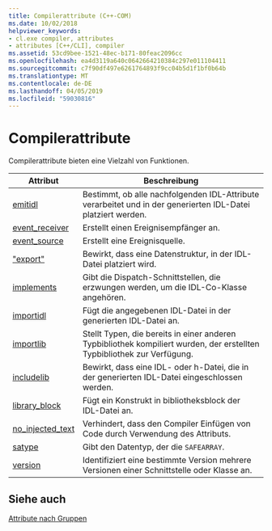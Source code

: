 ```yaml
---
title: Compilerattribute (C++-COM)
ms.date: 10/02/2018
helpviewer_keywords:
- cl.exe compiler, attributes
- attributes [C++/CLI], compiler
ms.assetid: 53cd9bee-1521-48ec-b171-80feac2096cc
ms.openlocfilehash: ea4d3119a640c0642664210384c297e011104411
ms.sourcegitcommit: c7f90df497e6261764893f9cc04b5d1f1bf0b64b
ms.translationtype: MT
ms.contentlocale: de-DE
ms.lasthandoff: 04/05/2019
ms.locfileid: "59030816"
---
```

# <a name="compiler-attributes"></a>Compilerattribute

Compilerattribute bieten eine Vielzahl von Funktionen.

|Attribut|Beschreibung|
|---------------|-----------------|
|[emitidl](emitidl.md)|Bestimmt, ob alle nachfolgenden IDL-Attribute verarbeitet und in der generierten IDL-Datei platziert werden.|
|[event_receiver](event-receiver.md)|Erstellt einen Ereignisempfänger an.|
|[event_source](event-source.md)|Erstellt eine Ereignisquelle.|
|["export"](export.md)|Bewirkt, dass eine Datenstruktur, in der IDL-Datei platziert wird.|
|[implements](implements-cpp.md)|Gibt die Dispatch-Schnittstellen, die erzwungen werden, um die IDL-Co-Klasse angehören.|
|[importidl](importidl.md)|Fügt die angegebenen IDL-Datei in der generierten IDL-Datei an.|
|[importlib](importlib.md)|Stellt Typen, die bereits in einer anderen Typbibliothek kompiliert wurden, der erstellten Typbibliothek zur Verfügung.|
|[includelib](includelib-cpp.md)|Bewirkt, dass eine IDL- oder h-Datei, die in der generierten IDL-Datei eingeschlossen werden.|
|[library_block](library-block.md)|Fügt ein Konstrukt in bibliotheksblock der IDL-Datei an.|
|[no_injected_text](no-injected-text.md)|Verhindert, dass den Compiler Einfügen von Code durch Verwendung des Attributs.|
|[satype](satype.md)|Gibt den Datentyp, der die `SAFEARRAY`.|
|[version](version-cpp.md)|Identifiziert eine bestimmte Version mehrere Versionen einer Schnittstelle oder Klasse an.|

## <a name="see-also"></a>Siehe auch

[Attribute nach Gruppen](attributes-by-group.md)